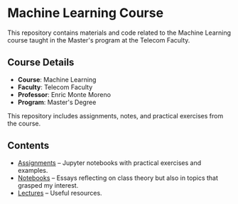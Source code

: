# Machine Learning Course

This repository contains materials and code related to the Machine Learning course taught in the Master's program at the Telecom Faculty.

## Course Details

- **Course**: Machine Learning
- **Faculty**: Telecom Faculty
- **Professor**: Enric Monte Moreno
- **Program**: Master's Degree

This repository includes assignments, notes, and practical exercises from the course.

## Contents

- [Assignments](assignments/) – Jupyter notebooks with practical exercises and examples.
- [Notebooks](essays/) – Essays reflecting on class theory but also in topics that grasped my interest.
- [Lectures](books/) – Useful resources.

